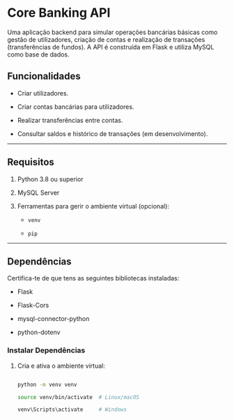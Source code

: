 # Core Banking API
 
Uma aplicação backend para simular operações bancárias básicas como gestão de utilizadores, criação de contas e realização de transações (transferências de fundos). A API é construída em Flask e utiliza MySQL como base de dados.
 
## **Funcionalidades**

- Criar utilizadores.

- Criar contas bancárias para utilizadores.

- Realizar transferências entre contas.

- Consultar saldos e histórico de transações (em desenvolvimento).
 
---
 
## **Requisitos**

1. Python 3.8 ou superior

2. MySQL Server

3. Ferramentas para gerir o ambiente virtual (opcional):

   - `venv`

   - `pip`
 
---
 
## **Dependências**

Certifica-te de que tens as seguintes bibliotecas instaladas:
 
- Flask

- Flask-Cors

- mysql-connector-python

- python-dotenv
 
### **Instalar Dependências**

1. Cria e ativa o ambiente virtual:

   ```bash

   python -m venv venv

   source venv/bin/activate  # Linux/macOS

   venv\Scripts\activate     # Windows

 